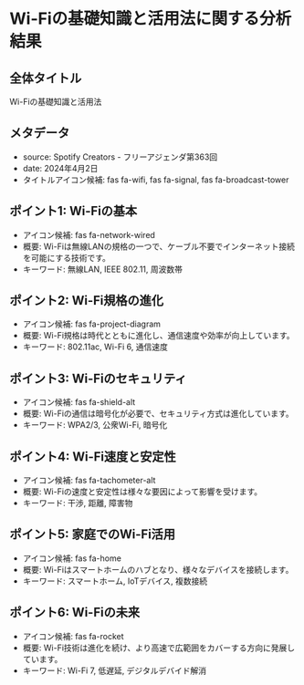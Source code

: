 # Wi-Fiの基礎知識と活用法に関する分析結果

## 全体タイトル
Wi-Fiの基礎知識と活用法

## メタデータ
- source: Spotify Creators - フリーアジェンダ第363回
- date: 2024年4月2日
- タイトルアイコン候補: fas fa-wifi, fas fa-signal, fas fa-broadcast-tower

## ポイント1: Wi-Fiの基本
- アイコン候補: fas fa-network-wired
- 概要: Wi-Fiは無線LANの規格の一つで、ケーブル不要でインターネット接続を可能にする技術です。
- キーワード: 無線LAN, IEEE 802.11, 周波数帯

## ポイント2: Wi-Fi規格の進化
- アイコン候補: fas fa-project-diagram
- 概要: Wi-Fi規格は時代とともに進化し、通信速度や効率が向上しています。
- キーワード: 802.11ac, Wi-Fi 6, 通信速度

## ポイント3: Wi-Fiのセキュリティ
- アイコン候補: fas fa-shield-alt
- 概要: Wi-Fiの通信は暗号化が必要で、セキュリティ方式は進化しています。
- キーワード: WPA2/3, 公衆Wi-Fi, 暗号化

## ポイント4: Wi-Fi速度と安定性
- アイコン候補: fas fa-tachometer-alt
- 概要: Wi-Fiの速度と安定性は様々な要因によって影響を受けます。
- キーワード: 干渉, 距離, 障害物

## ポイント5: 家庭でのWi-Fi活用
- アイコン候補: fas fa-home
- 概要: Wi-Fiはスマートホームのハブとなり、様々なデバイスを接続します。
- キーワード: スマートホーム, IoTデバイス, 複数接続

## ポイント6: Wi-Fiの未来
- アイコン候補: fas fa-rocket
- 概要: Wi-Fi技術は進化を続け、より高速で広範囲をカバーする方向に発展しています。
- キーワード: Wi-Fi 7, 低遅延, デジタルデバイド解消